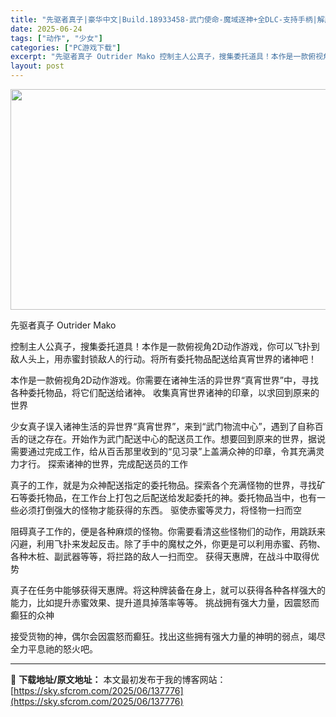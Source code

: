 ```yaml
---
title: "先驱者真子|豪华中文|Build.18933458-武门使命-魔域逐神+全DLC-支持手柄|解压即撸|"
date: 2025-06-24
tags: ["动作", "少女"]
categories: ["PC游戏下载"]
excerpt: "先驱者真子 Outrider Mako 控制主人公真子，搜集委托道具！本作是一款俯视角2D动作游戏，你可以飞扑到敌人头上，用赤蜜封锁敌人的行动。将所有委托物品配送给真宵世界的诸神吧！ 本作是一款俯视角2D动作游戏。你需要在诸神生活的异世界“真宵世界”中，寻找各种委托物品，将它们配送给诸神。 收集真宵&hellip;"
layout: post
---
```


<img class="aligncenter size-full wp-image-137777" src="https://sky.sfcrom.com/wp-content/uploads/2025/06/2025062413395918.webp" alt="" width="616" height="353" />

先驱者真子 Outrider Mako

控制主人公真子，搜集委托道具！本作是一款俯视角2D动作游戏，你可以飞扑到敌人头上，用赤蜜封锁敌人的行动。将所有委托物品配送给真宵世界的诸神吧！

本作是一款俯视角2D动作游戏。你需要在诸神生活的异世界“真宵世界”中，寻找各种委托物品，将它们配送给诸神。
收集真宵世界诸神的印章，以求回到原来的世界

少女真子误入诸神生活的异世界“真宵世界”，来到“武门物流中心”，遇到了自称百舌的谜之存在。开始作为武门配送中心的配送员工作。想要回到原来的世界，据说需要通过完成工作，给从百舌那里收到的“见习录”上盖满众神的印章，令其充满灵力才行。
探索诸神的世界，完成配送员的工作

真子的工作，就是为众神配送指定的委托物品。探索各个充满怪物的世界，寻找矿石等委托物品，在工作台上打包之后配送给发起委托的神。委托物品当中，也有一些必须打倒强大的怪物才能获得的东西。
驱使赤蜜等灵力，将怪物一扫而空

阻碍真子工作的，便是各种麻烦的怪物。你需要看清这些怪物们的动作，用跳跃来闪避，利用飞扑来发起反击。除了手中的魔杖之外，你更是可以利用赤蜜、药物、各种木桩、副武器等等，将拦路的敌人一扫而空。
获得天惠牌，在战斗中取得优势

真子在任务中能够获得天惠牌。将这种牌装备在身上，就可以获得各种各样强大的能力，比如提升赤蜜效果、提升道具掉落率等等。
挑战拥有强大力量，因震怒而癫狂的众神

接受货物的神，偶尔会因震怒而癫狂。找出这些拥有强大力量的神明的弱点，竭尽全力平息祂的怒火吧。

---
📖 **下载地址/原文地址：** 本文最初发布于我的博客网站：[https://sky.sfcrom.com/2025/06/137776](https://sky.sfcrom.com/2025/06/137776)
